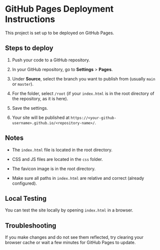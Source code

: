 # GitHub Pages Deployment Instructions

This project is set up to be deployed on GitHub Pages.

## Steps to deploy

1. Push your code to a GitHub repository.

2. In your GitHub repository, go to **Settings** > **Pages**.

3. Under **Source**, select the branch you want to publish from (usually `main` or `master`).

4. For the folder, select `/root` (if your `index.html` is in the root directory of the repository, as it is here).

5. Save the settings.

6. Your site will be published at `https://<your-github-username>.github.io/<repository-name>/`.

## Notes

- The `index.html` file is located in the root directory.

- CSS and JS files are located in the `css` folder.

- The favicon image is in the root directory.

- Make sure all paths in `index.html` are relative and correct (already configured).

## Local Testing

You can test the site locally by opening `index.html` in a browser.

## Troubleshooting

If you make changes and do not see them reflected, try clearing your browser cache or wait a few minutes for GitHub Pages to update.
